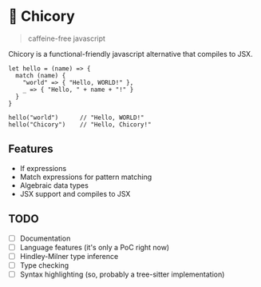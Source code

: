 # 🐣 Chicory

> caffeine-free javascript

Chicory is a functional-friendly javascript alternative that compiles to JSX.

```chicory
let hello = (name) => {
  match (name) {
    "world" => { "Hello, WORLD!" },
    _ => { "Hello, " + name + "!" }
  }
}

hello("world")      // "Hello, WORLD!"
hello("Chicory")    // "Hello, Chicory!"
```

## Features

- If expressions
- Match expressions for pattern matching
- Algebraic data types
- JSX support and compiles to JSX

## TODO

- [ ] Documentation
- [ ] Language features (it's only a PoC right now)
- [ ] Hindley-Milner type inference
- [ ] Type checking
- [ ] Syntax highlighting (so, probably a tree-sitter implementation)
